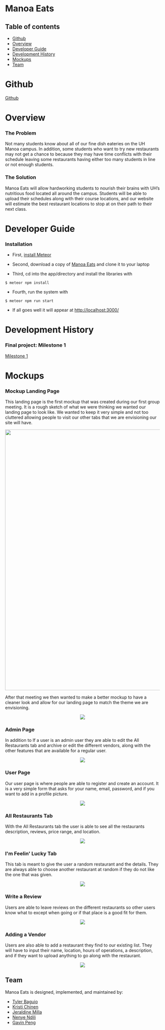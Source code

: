 # Manoa Eats

## Table of contents

* [Github](#github)
* [Overview](#overview)
* [Developer Guide](#developer-guide)
* [Development History](#development-history)
* [Mockups](#mockups)
* [Team](#team)

# Github
[Github](https://github.com/manoa-eats/manoa-eats.github.io)

# Overview
### The Problem
Not many students know about all of our fine dish eateries on the UH Manoa campus. In addition, some students who want to try new restaurants may not get a chance to because they may have time conflicts with their schedule leaving some restaurants having either too many students in line or not enough students. 

### The Solution
Manoa Eats will allow hardworking students to nourish their brains with UH’s nutritious food located all around the campus. Students will be able to upload their schedules along with their course locations, and our website will estimate the best restaurant locations to stop at on their path to their next class.

# Developer Guide 
### Installation

- First, [install Meteor](https://www.meteor.com/developers/install)

- Second, download a copy of [Manoa Eats](https://github.com/manoa-eats/manoa-eats.github.io) and clone it to your laptop

- Third, cd into the app/directory and install the libraries with 

`$ meteor npm install`

- Fourth, run the system with 

`$ meteor npm run start`

- If all goes well it will appear at [http://localhost:3000/](http://localhost:3000/)

# Development History
### Final project: Milestone 1
[Milestone 1](https://github.com/manoa-eats/manoa-eats.github.io/projects/1)

# Mockups
### Mockup Landing Page
This landing page is the first mockup that was created during our first group meeting. It is a rough sketch of what we were thinking we wanted our landing page to look like. We wanted to keep it very simple and not too cluttered allowing people to visit our other tabs that we are envisioning our site will have. 

<p align="center">
<img src="doc/landing-mockup.png" width="850">
</p>

After that meeting we then wanted to make a better mockup to have a cleaner look and allow for our landing page to match the theme we are envisioning. 

<p align="center">
<img src="images/Landing-Page.png">
</p>

### Admin Page
In addition to If a user is an admin user they are able to edit the All Restaurants tab and archive or edit the different vendors, along with the other features that are available for a regular user. 

<p align="center">
<img src="images/Admin-Page.png">
</p>

### User Page
Our user page is where people are able to register and create an account. It is a very simple form that asks for your name, email, password, and if you want to add in a profile picture. 

<p align="center">
<img src="images/User-page.png">
</p>

### All Restaurants Tab
With the All Restaurants tab the user is able to see all the restaurants description, reviews, price range, and location. 

<p align="center">
<img src="images/All-Restaurants-regular.png">
</p>

### I'm Feelin' Lucky Tab
This tab is meant to give the user a random restaurant and the details. They are always able to choose another restaurant at random if they do not like the one that was given.  

<p align="center">
<img src="images/im-feeling0lucky.png">
</p>

### Write a Review
Users are able to leave reviews on the different restaurants so other users know what to except when going or if that place is a good fit for them. 

<p align="center">
<img src="images/Write_a_Review.png">
</p>

### Adding a Vendor
Users are also able to add a restaurant they find to our existing list. They will have to input their name, location, hours of operations, a description, and if they want to upload anything to go along with the restaurant. 

<p align="center">
<img src="images/Add-Vendor.png">
</p>

## Team
Manoa Eats is designed, implemented, and maintained by:
- [Tyler Baguio](https://tylerb8.github.io)
- [Kristi Chinen](https://kristihchinen.github.io)
- [Jeraldine Milla](https://itsjerie.github.io)
- [Nenye Ndili](https://nenyehub.github.io)
- [Gavin Peng](https://devgav.github.io)
